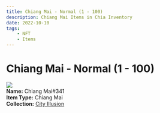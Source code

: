 ```yaml
---
title: Chiang Mai - Normal (1 - 100)
description: Chiang Mai Items in Chia Inventory
date: 2022-10-10
tags:
    - NFT
    - Items
---
```


# Chiang Mai - Normal (1 - 100)
<div class="item_thumbnail">
<img loading="lazy" src="https://rl2iockbtetzzqr3jmbbjl2fbiy2txe4tikodluzj2xvc65nwrfq.arweave.net/ivSHCUGZJ5zCO0sCFK9FCjGp3JyaFOGumU6vUXuttEs"><br/>
<div><strong>Name:</strong> Chiang Mai#341</div>
<div><strong>Item Type:</strong> Chiang Mai</div>
<div><strong>Collection:</strong> <a href="https://www.spacescan.io/xch/nft/collection/col1lend2dcn558km4wcwta4xnkfv3xpcmlp9kyt0m909emvfxechlyqdl5ndg">City Illusion</a></div>
</div>

